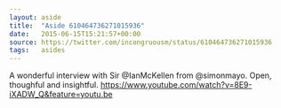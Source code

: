 ```yaml
---
layout: aside
title:  "Aside 610464736271015936"
date:   2015-06-15T15:21:57+00:00
source: https://twitter.com/incongruousm/status/610464736271015936
tags:   asides
---
```


A wonderful interview with Sir @IanMcKellen from @simonmayo. Open, thoughful and insightful. https://www.youtube.com/watch?v=8E9-iXADW_Q&feature=youtu.be